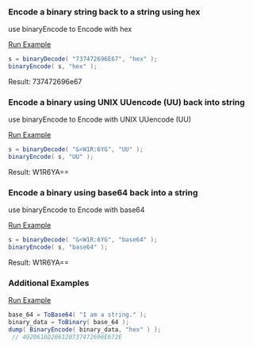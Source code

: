 ### Encode a binary string back to a string using hex

use binaryEncode to Encode with hex

<a href="https://try.boxlang.io/?code=eJwrVrBVSMrMSyyqdElNzk9J1VBQMjc2NzE3MrM0czUzV9JRUMpIrVBS0LTmgihzzYMoK0aSAQCzFRMv" target="_blank">Run Example</a>

```java
s = binaryDecode( "737472696E67", "hex" );
binaryEncode( s, "hex" );

```

Result: 737472696e67

### Encode a binary using UNIX UUencode (UU) back into string

use binaryEncode to Encode with UNIX UUencode (UU)

<a href="https://try.boxlang.io/?code=eJwrVrBVSMrMSyyqdElNzk9J1VBQUrMJNwyyMot0V9JRUAoNVVLQtOaCKHHNgygpRkgAAF4VEbA%3D" target="_blank">Run Example</a>

```java
s = binaryDecode( "&<W1R:6YG", "UU" );
binaryEncode( s, "UU" );

```

Result: W1R6YA==

### Encode a binary using base64 back into a string

use binaryEncode to Encode with base64

<a href="https://try.boxlang.io/?code=eJwrVrBVSMrMSyyqdElNzk9J1VBQUrMJNwyyMot0V9JRUEpKLE41M1FS0LTmgihzzYMoK0aVBAAF8xRm" target="_blank">Run Example</a>

```java
s = binaryDecode( "&<W1R:6YG", "base64" );
binaryEncode( s, "base64" );

```

Result: W1R6YA==

### Additional Examples

<a href="https://try.boxlang.io/?code=eJxLSixOjTczUbBVCMl3ArLNTDQUlDwVEnMVEhWKS4oy89L1lBQ0rbmSMvMSiyrjUxJLEiFqwXwNhSSofqCSlNLcAg0FiIRrXnJ%2BSipQGqFNR0EpI7UCaBhIrYK%2BvoKJpZGBmaGZC4g0MjA3NjcxNzKzNHM1Mzdy5QIAyXYrUA%3D%3D" target="_blank">Run Example</a>

```java
base_64 = ToBase64( "I am a string." );
binary_data = ToBinary( base_64 );
dump( BinaryEncode( binary_data, "hex" ) );
 // 4920616D206120737472696E672E

```


